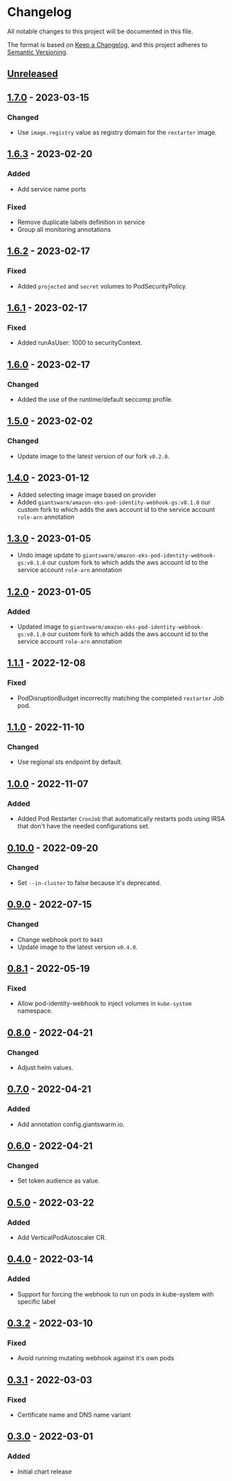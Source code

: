 # Changelog

All notable changes to this project will be documented in this file.

The format is based on [Keep a Changelog](https://keepachangelog.com/en/1.0.0/),
and this project adheres to [Semantic Versioning](https://semver.org/spec/v2.0.0.html).

## [Unreleased]

## [1.7.0] - 2023-03-15

### Changed

- Use `image.registry` value as registry domain for the `restarter` image.

## [1.6.3] - 2023-02-20

### Added

- Add service name ports

### Fixed

- Remove duplicate labels definition in service
- Group all monitoring annotations

## [1.6.2] - 2023-02-17

### Fixed

- Added `projected` and `secret` volumes to PodSecurityPolicy.

## [1.6.1] - 2023-02-17

### Fixed

- Added runAsUser: 1000 to securityContext.

## [1.6.0] - 2023-02-17

### Changed

- Added the use of the runtime/default seccomp profile.

## [1.5.0] - 2023-02-02

### Changed

- Update image to the latest version of our fork `v0.2.0`.

## [1.4.0] - 2023-01-12

- Added selecting image image based on provider
- Added `giantswarm/amazon-eks-pod-identity-webhook-gs:v0.1.0` our custom fork to which adds the aws account id to the service account `role-arn` annotation

## [1.3.0] - 2023-01-05

- Undo image update to `giantswarm/amazon-eks-pod-identity-webhook-gs:v0.1.0` our custom fork to which adds the aws account id to the service account `role-arn` annotation

## [1.2.0] - 2023-01-05

### Added

- Updated image to `giantswarm/amazon-eks-pod-identity-webhook-gs:v0.1.0` our custom fork to which adds the aws account id to the service account `role-arn` annotation

## [1.1.1] - 2022-12-08

### Fixed

- PodDisruptionBudget incorrectly matching the completed `restarter` Job pod.

## [1.1.0] - 2022-11-10

### Changed

- Use regional sts endpoint by default.

## [1.0.0] - 2022-11-07

### Added

- Added Pod Restarter `CronJob` that automatically restarts pods using IRSA that don't have the needed configurations set.

## [0.10.0] - 2022-09-20

### Changed

- Set `--in-cluster` to false because it's deprecated.

## [0.9.0] - 2022-07-15

### Changed

- Change webhook port to `9443`
- Update image to the latest version `v0.4.0`.

## [0.8.1] - 2022-05-19

### Fixed

- Allow pod-identity-webhook to inject volumes in `kube-system` namespace.

## [0.8.0] - 2022-04-21

### Changed

- Adjust helm values.

## [0.7.0] - 2022-04-21

### Added

- Add annotation config.giantswarm.io.

## [0.6.0] - 2022-04-21

### Changed

- Set token audience as value.

## [0.5.0] - 2022-03-22

### Added

- Add VerticalPodAutoscaler CR.

## [0.4.0] - 2022-03-14

### Added

- Support for forcing the webhook to run on pods in kube-system with specific label

## [0.3.2] - 2022-03-10

### Fixed

- Avoid running mutating webhook against it's own pods

## [0.3.1] - 2022-03-03

### Fixed

- Certificate name and DNS name variant

## [0.3.0] - 2022-03-01

### Added

- Initial chart release

[Unreleased]: https://github.com/giantswarm/aws-pod-identity-webhook/compare/v1.7.0...HEAD
[1.7.0]: https://github.com/giantswarm/aws-pod-identity-webhook/compare/v1.6.3...v1.7.0
[1.6.3]: https://github.com/giantswarm/aws-pod-identity-webhook/compare/v1.6.2...v1.6.3
[1.6.2]: https://github.com/giantswarm/aws-pod-identity-webhook/compare/v1.6.1...v1.6.2
[1.6.1]: https://github.com/giantswarm/aws-pod-identity-webhook/compare/v1.6.0...v1.6.1
[1.6.0]: https://github.com/giantswarm/aws-pod-identity-webhook/compare/v1.5.0...v1.6.0
[1.5.0]: https://github.com/giantswarm/aws-pod-identity-webhook/compare/v1.4.0...v1.5.0
[1.4.0]: https://github.com/giantswarm/aws-pod-identity-webhook/compare/v1.3.0...v1.4.0
[1.3.0]: https://github.com/giantswarm/aws-pod-identity-webhook/compare/v1.2.0...v1.3.0
[1.2.0]: https://github.com/giantswarm/aws-pod-identity-webhook/compare/v1.1.1...v1.2.0
[1.1.1]: https://github.com/giantswarm/aws-pod-identity-webhook/compare/v1.1.0...v1.1.1
[1.1.0]: https://github.com/giantswarm/aws-pod-identity-webhook/compare/v1.0.0...v1.1.0
[1.0.0]: https://github.com/giantswarm/aws-pod-identity-webhook/compare/v0.10.0...v1.0.0
[0.10.0]: https://github.com/giantswarm/aws-pod-identity-webhook/compare/v0.9.0...v0.10.0
[0.9.0]: https://github.com/giantswarm/aws-pod-identity-webhook/compare/v0.8.1...v0.9.0
[0.8.1]: https://github.com/giantswarm/aws-pod-identity-webhook/compare/v0.8.0...v0.8.1
[0.8.0]: https://github.com/giantswarm/aws-pod-identity-webhook/compare/v0.7.0...v0.8.0
[0.7.0]: https://github.com/giantswarm/aws-pod-identity-webhook/compare/v0.6.0...v0.7.0
[0.6.0]: https://github.com/giantswarm/aws-pod-identity-webhook/compare/v0.5.0...v0.6.0
[0.5.0]: https://github.com/giantswarm/aws-pod-identity-webhook/compare/v0.4.0...v0.5.0
[0.4.0]: https://github.com/giantswarm/aws-pod-identity-webhook/compare/v0.3.2...v0.4.0
[0.3.2]: https://github.com/giantswarm/aws-pod-identity-webhook/compare/v0.3.1...v0.3.2
[0.3.1]: https://github.com/giantswarm/aws-pod-identity-webhook/compare/v0.3.0...v0.3.1
[0.3.0]: https://github.com/giantswarm/aws-pod-identity-webhook/releases/tag/v0.3.0
